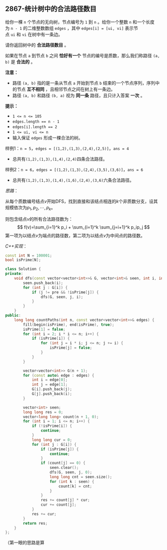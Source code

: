 
## 2867-统计树中的合法路径数目

给你一棵 `n` 个节点的无向树，节点编号为 `1` 到 `n` 。给你一个整数 `n` 和一个长度为 `n - 1` 的二维整数数组 `edges` ，其中 `edges[i] = [ui, vi]` 表示节点 `ui` 和 `vi` 在树中有一条边。

请你返回树中的 **合法路径数目** 。

如果在节点 `a` 到节点 `b` 之间 **恰好有一个** 节点的编号是质数，那么我们称路径 `(a, b)` 是 **合法的** 。

**注意：**
- 路径 `(a, b)` 指的是一条从节点 `a` 开始到节点 `b` 结束的一个节点序列，序列中的节点 **互不相同** ，且相邻节点之间在树上有一条边。
- 路径 `(a, b)` 和路径 `(b, a)` 视为 **同一条** 路径，且只计入答案 **一次** 。

**提示：**
- `1 <= n <= 105`
- `edges.length == n - 1`
- `edges[i].length == 2`
- `1 <= ui, vi <= n`
- 输入保证 `edges` 形成一棵合法的树。

样例1：`n = 5`，`edges = [(1,2),(1,3),(2,4),(2,5)]`，`ans = 4`
- 总共有`(1,2),(1,3),(1,4),(2,4)`四条合法路径。

样例2：`n = 6`，`edges = [(1,2),(1,3),(2,4),(3,5),(3,6)]`，`ans = 6`
- 总共有`(1,2),(1,3),(1,4),(1,6),(2,4),(3,6)`六条合法路径。

*思路*：

从每个质数编号结点$v$开始DFS，找到直接和该结点相连的$k$个非质数分支，设其规模依次为$p_1,p_2,\cdots,p_k$。

则包含结点$v$的所有合法路径数为：
$$
f(v)=\sum_{i=1}^k p_i + \sum_{i=1}^k \sum_{j=i+1}^k p_ip_j
$$
第一项为以结点$v$为端点的路径数，第二项为以结点$v$为中间点的路径数。

*C++实现*：

```cpp
const int N = 100001;
bool isPrime[N];

class Solution {
private:
    void dfs(const vector<vector<int>>& G, vector<int>& seen, int i, int pre) {
        seen.push_back(i);
        for (int j : G[i]) {
            if (j != pre && !isPrime[j]) {
                dfs(G, seen, j, i);
            }
        }
    }
public:
    long long countPaths(int n, const vector<vector<int>>& edges) {
        fill(begin(isPrime), end(isPrime), true);
        isPrime[1] = false;
        for (int i = 2; i * i <= n; i++) {
            if (isPrime[i]) {
                for (int j = i * i; j <= n; j += i) {
                    isPrime[j] = false;
                }
            }
        }

        vector<vector<int>> G(n + 1);
        for (const auto& edge : edges) {
            int i = edge[0];
            int j = edge[1];
            G[i].push_back(j);
            G[j].push_back(i);
        }

        vector<int> seen;
        long long res = 0;
        vector<long long> count(n + 1, 0);
        for (int i = 1; i <= n; i++) {
            if (!isPrime[i]) {
                continue;
            }
            long long cur = 0;
            for (int j : G[i]) {
                if (isPrime[j]) {
                    continue;
                }
                if (count[j] == 0) {
                    seen.clear();
                    dfs(G, seen, j, 0);
                    long long cnt = seen.size();
                    for (int k : seen) {
                        count[k] = cnt;
                    }
                }
                res += count[j] * cur;
                cur += count[j];
            }
            res += cur;
        }
        return res;
    }
};
```

（第一眼的思路是算